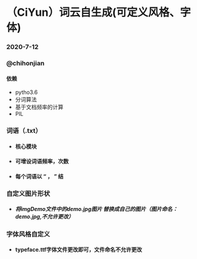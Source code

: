 # （CiYun）词云自生成(可定义风格、字体)

### 2020-7-12



### @chihonjian

#### 依赖

+ pytho3.6
+ 分词算法
+ 基于文档频率的计算
+ PIL





### 词语（.txt）

+ #### 核心模块

+ #### 可增设词语频率，次数

+ #### 每个词语以 “   ， ” 结



### 自定义图片形状

+ ##### 将imgDemo文件中的demo.jpg图片 替换成自己的图片（图片命名：demo.jpg,不允许更改）





### 字体风格自定义

+ #### typeface.ttf字体文件更改即可，文件命名不允许更改